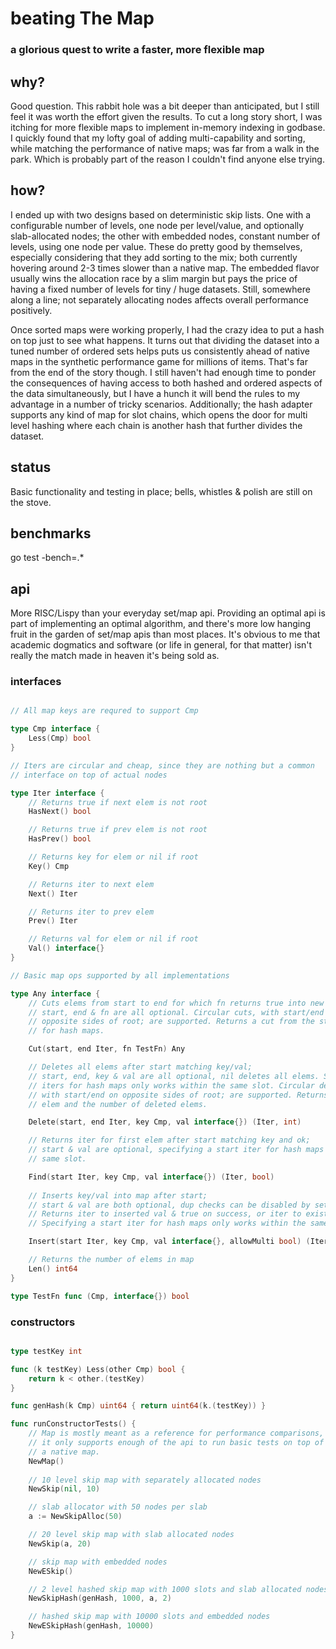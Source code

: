 # beating The Map
### a glorious quest to write a faster, more flexible map

## why?
Good question. This rabbit hole was a bit deeper than anticipated, but I still feel it was worth the effort given the results. To cut a long story short, I was itching for more flexible maps to implement in-memory indexing in godbase. I quickly found that my lofty goal of adding multi-capability and sorting, while matching the performance of native maps; was far from a walk in the park. Which is probably part of the reason I couldn't find anyone else trying.

## how?
I ended up with two designs based on deterministic skip lists. One with a configurable number of levels, one node per level/value, and optionally slab-allocated nodes; the other with embedded nodes, constant number of levels, using one node per value. These do pretty good by themselves, especially considering that they add sorting to the mix; both currently hovering around 2-3 times slower than a native map. The embedded flavor usually wins the allocation race by a slim margin but pays the price of having a fixed number of levels for tiny / huge datasets. Still, somewhere along a line; not separately allocating nodes affects overall performance positively.

Once sorted maps were working properly, I had the crazy idea to put a hash on top just to see what happens. It turns out that dividing the dataset into a tuned number of ordered sets helps puts us consistently ahead of native maps in the synthetic performance game for millions of items. That's far from the end of the story though. I still haven't had enough time to ponder the consequences of having access to both hashed and ordered aspects of the data simultaneously, but I have a hunch it will bend the rules to my advantage in a number of tricky scenarios. Additionally; the hash adapter supports any kind of map for slot chains, which opens the door for multi level hashing where each chain is another hash that further divides the dataset.

## status
Basic functionality and testing in place; bells, whistles & polish are still on the stove.

## benchmarks
go test -bench=.*

## api
More RISC/Lispy than your everyday set/map api. Providing an optimal api is part of implementing an optimal algorithm, and there's more low hanging fruit in the garden of set/map apis than most places. It's obvious to me that academic dogmatics and software (or life in general, for that matter) isn't really the match made in heaven it's being sold as.

### interfaces

```go

// All map keys are requred to support Cmp

type Cmp interface {
	Less(Cmp) bool
}

// Iters are circular and cheap, since they are nothing but a common 
// interface on top of actual nodes

type Iter interface {
	// Returns true if next elem is not root
	HasNext() bool

	// Returns true if prev elem is not root
	HasPrev() bool

	// Returns key for elem or nil if root
	Key() Cmp

	// Returns iter to next elem
	Next() Iter

	// Returns iter to prev elem
	Prev() Iter

	// Returns val for elem or nil if root
	Val() interface{}
}

// Basic map ops supported by all implementations

type Any interface {
	// Cuts elems from start to end for which fn returns true into new set;
	// start, end & fn are all optional. Circular cuts, with start/end on
	// opposite sides of root; are supported. Returns a cut from the start slot
	// for hash maps.

	Cut(start, end Iter, fn TestFn) Any

	// Deletes all elems after start matching key/val;
	// start, end, key & val are all optional, nil deletes all elems. Specifying 
	// iters for hash maps only works within the same slot. Circular deletes,
	// with start/end on opposite sides of root; are supported. Returns an iter to next 
	// elem and the number of deleted elems.

	Delete(start, end Iter, key Cmp, val interface{}) (Iter, int)

	// Returns iter for first elem after start matching key and ok;
	// start & val are optional, specifying a start iter for hash maps only works within the 
	// same slot.

	Find(start Iter, key Cmp, val interface{}) (Iter, bool)
	
	// Inserts key/val into map after start;
	// start & val are both optional, dup checks can be disabled by setting allowMulti to false. 
	// Returns iter to inserted val & true on success, or iter to existing val & false on dup. 
	// Specifying a start iter for hash maps only works within the same slot.

	Insert(start Iter, key Cmp, val interface{}, allowMulti bool) (Iter, bool)

	// Returns the number of elems in map
	Len() int64
}

type TestFn func (Cmp, interface{}) bool


```

### constructors

```go

type testKey int

func (k testKey) Less(other Cmp) bool {
	return k < other.(testKey)
}

func genHash(k Cmp) uint64 { return uint64(k.(testKey)) }

func runConstructorTests() {
	// Map is mostly meant as a reference for performance comparisons,
	// it only supports enough of the api to run basic tests on top of 
	// a native map.
	NewMap()
	
	// 10 level skip map with separately allocated nodes
	NewSkip(nil, 10)

	// slab allocator with 50 nodes per slab
	a := NewSkipAlloc(50)

	// 20 level skip map with slab allocated nodes
	NewSkip(a, 20)

	// skip map with embedded nodes
	NewESkip()

	// 2 level hashed skip map with 1000 slots and slab allocated nodes
	NewSkipHash(genHash, 1000, a, 2)

	// hashed skip map with 10000 slots and embedded nodes
	NewESkipHash(genHash, 10000)
}

```